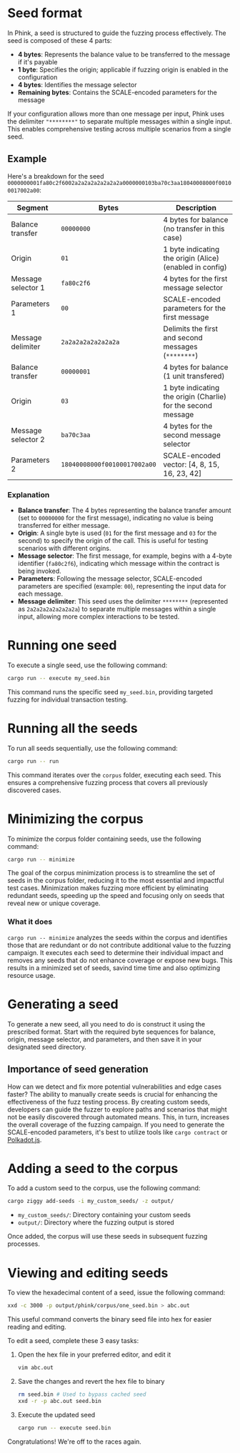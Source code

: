 # Seed format

In Phink, a seed is structured to guide the fuzzing process effectively. The seed is composed of these 4 parts:

- **4 bytes**: Represents the balance value to be transferred to the message if it's payable
- **1 byte**: Specifies the origin; applicable if fuzzing origin is enabled in the configuration
- **4 bytes**: Identifies the message selector
- **Remaining bytes**: Contains the SCALE-encoded parameters for the message

If your configuration allows more than one message per input, Phink uses the delimiter `"********"` to separate multiple
messages within a single input. This enables comprehensive testing across multiple scenarios from a single seed.

## Example

Here's a breakdown for the seed
`0000000001fa80c2f6002a2a2a2a2a2a2a2a0000000103ba70c3aa18040008000f00100017002a00`:

| Segment            | Bytes                        | Description                                                   |
|--------------------|------------------------------|---------------------------------------------------------------|
| Balance transfer   | `00000000`                   | 4 bytes for balance (no transfer in this case)                |
| Origin             | `01`                         | 1 byte indicating the origin (Alice) (enabled in config)      |
| Message selector 1 | `fa80c2f6`                   | 4 bytes for the first message selector                        |
| Parameters 1       | `00`                         | SCALE-encoded parameters for the first message                |
| Message delimiter  | `2a2a2a2a2a2a2a2a`           | Delimits the first and second messages (`********`)           |
| Balance transfer   | `00000001`                   | 4 bytes for balance (1 unit transfered)                       |
| Origin             | `03`                         | 1 byte indicating the origin (Charlie) for the second message |
| Message selector 2 | `ba70c3aa`                   | 4 bytes for the second message selector                       |
| Parameters 2       | `18040008000f00100017002a00` | SCALE-encoded vector: [4, 8, 15, 16, 23, 42]                  |

### Explanation

- **Balance transfer**: The 4 bytes representing the balance transfer amount (set to `00000000` for the first message),
  indicating no value is being transferred for either message.
- **Origin**: A single byte is used (`01` for the first message and `03` for the second) to specify the origin of the
  call. This is useful for testing scenarios with different origins.
- **Message selector**: The first message, for example, begins with a 4-byte identifier (`fa80c2f6`), indicating which
  message within the contract is being invoked.
- **Parameters**: Following the message selector, SCALE-encoded parameters are specified (example: `00`), representing
  the input data for each message.
- **Message delimiter**: This seed uses the delimiter `********` (represented as `2a2a2a2a2a2a2a2a`) to separate
  multiple messages within a single input, allowing more complex interactions to be tested.

# Running one seed

To execute a single seed, use the following command:

```bash
cargo run -- execute my_seed.bin
```

This command runs the specific seed `my_seed.bin`, providing targeted fuzzing for individual transaction testing.

# Running all the seeds

To run all seeds sequentially, use the following command:

```bash
cargo run -- run
```

This command iterates over the `corpus` folder, executing each seed. This ensures a comprehensive fuzzing process that
covers
all previously discovered cases.

# Minimizing the corpus

To minimize the corpus folder containing seeds, use the following command:

```bash
cargo run -- minimize
```

The goal of the corpus minimization process is to streamline the set of seeds in the corpus folder, reducing it to the
most essential and impactful test cases. Minimization makes fuzzing more efficient by eliminating
redundant seeds, speeding up the speed and focusing only on seeds that reveal new or unique coverage.

### What it does

`cargo run -- minimize` analyzes the seeds within the corpus and identifies those that are redundant
or do not contribute additional value to the fuzzing campaign. It executes each seed to determine their individual
impact
and removes any seeds that do not enhance coverage or expose new bugs. This results in a minimized set of seeds, savind
time time and
also optimizing resource usage.

# Generating a seed

To generate a new seed, all you need to do is construct it using the prescribed format. Start with the required byte
sequences for
balance, origin, message selector, and parameters, and then save it in your designated seed directory.

## Importance of seed generation

How can we detect and fix more potential
vulnerabilities and edge cases faster? The ability to manually create seeds is crucial for enhancing the effectiveness
of the fuzz testing process. By creating
custom seeds, developers can guide the fuzzer to explore paths and scenarios that might not be easily discovered through
automated means. This, in turn, increases the overall coverage of the fuzzing campaign. If you need to generate the
SCALE-encoded parameters, it's best to
utilize tools like `cargo contract`
or [Polkadot.js](https://polkadot.js.org/apps/).

# Adding a seed to the corpus

To add a custom seed to the corpus, use the following command:

```bash
cargo ziggy add-seeds -i my_custom_seeds/ -z output/
```

- `my_custom_seeds/`: Directory containing your custom seeds
- `output/`: Directory where the fuzzing output is stored

Once added, the corpus will use these seeds in subsequent fuzzing processes.

# Viewing and editing seeds

To view the hexadecimal content of a seed, issue the following command:

```bash
xxd -c 3000 -p output/phink/corpus/one_seed.bin > abc.out
```

This useful command converts the binary seed file into hex for easier reading and editing.

To edit a seed, complete these 3 easy tasks:

1. Open the hex file in your preferred editor, and edit it

    ```bash
    vim abc.out
    ```

2. Save the changes and revert the hex file to binary

    ```bash
    rm seed.bin # Used to bypass cached seed
    xxd -r -p abc.out seed.bin
    ```

3. Execute the updated seed

    ```bash
    cargo run -- execute seed.bin
    ```

Congratulations! We're off to the races again. 